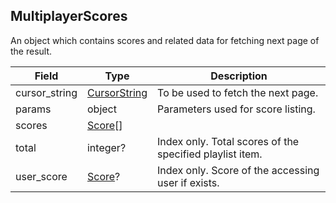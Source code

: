 ## MultiplayerScores

An object which contains scores and related data for fetching next page of the result.

Field         | Type                          | Description
------------- | ----------------------------- | -----------
cursor_string | [CursorString](#cursorstring) | To be used to fetch the next page.
params        | object                        | Parameters used for score listing.
scores        | [Score](#score)[]             | |
total         | integer?                      | Index only. Total scores of the specified playlist item.
user_score    | [Score](#score)?              | Index only. Score of the accessing user if exists.
